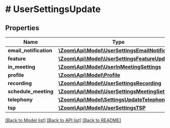 # # UserSettingsUpdate

## Properties

Name | Type | Description | Notes
------------ | ------------- | ------------- | -------------
**email_notification** | [**\Zoom\Api\Model\UserSettingsEmailNotification**](UserSettingsEmailNotification.md) |  | [optional]
**feature** | [**\Zoom\Api\Model\UserSettingsFeatureUpdate**](UserSettingsFeatureUpdate.md) |  | [optional]
**in_meeting** | [**\Zoom\Api\Model\UserInMeetingSettings**](UserInMeetingSettings.md) |  | [optional]
**profile** | [**\Zoom\Api\Model\Profile**](Profile.md) |  | [optional]
**recording** | [**\Zoom\Api\Model\UserSettingsRecording**](UserSettingsRecording.md) |  | [optional]
**schedule_meeting** | [**\Zoom\Api\Model\UserSettingsMeetingSettings**](UserSettingsMeetingSettings.md) |  | [optional]
**telephony** | [**\Zoom\Api\Model\SettingsUpdateTelephony**](SettingsUpdateTelephony.md) |  | [optional]
**tsp** | [**\Zoom\Api\Model\UserSettingsTSP**](UserSettingsTSP.md) |  | [optional]

[[Back to Model list]](../../README.md#models) [[Back to API list]](../../README.md#endpoints) [[Back to README]](../../README.md)

